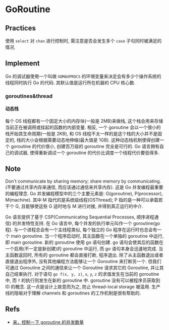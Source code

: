 # GoRoutine

## Practices
使用 `select` 对 `chan` 进行控制时, 需注意是否会发生多个 `case` 子句同时被满足的情况.

## Implement
Go 的调试器使用一个叫做 `GOMAXPROCS` 的环境变量来决定会有多少个操作系统的线程同时执行 Go 的代码. 其默认值是运行所在机器的 CPU 核心数.

### goroutines&thread
#### 动态栈
每个 OS 线程都有一个固定大小的内存块(一般是 2MB)来做栈, 这个栈会用来存储当前正在被调用或挂起的函数的内部变量. 相反, 一个 goroutine 会以一个很小的栈开始其生命周期(一般是 2KB), 和 OS 线程不太一样的是这个栈的大小并不是固定的, 栈的大小会根据需要动态地伸缩(最大值是 1GB). 
这种动态栈机制使得创建一个 goroutine 的代价很小, 创建百万级的 goroutine 完全是可行的.
Go 语言拥有自己的调试器, 使得重新调试一个 goroutine 的代价比调度一个线程代价要低得多.

## Note
Don't communicate by sharing memory; share memory by communicating.(不要通过共享内存来通信, 而应该通过通信来共享内存). 这是 Go 并发编程最重要的编程理念.
Go 并发编程模型中的三个主要元素是: G(goroutine), P(processor), M(machine). 其中 M 指代的是系统级线程(OSThread); P 指的是一种可以承载若干个 G, 且能够使这些 G 适时地与 M 进行对接, 并得到真正运行的中介.

Go 语言提供了基于 CSP(Communicating Sequential Processes, 顺序进程通信) 的并发特性支持. 
在 Go 语言中, 每个并发的执行单元叫作一个 goroutine(go 程).
与一个进程总会有一个主线程类似, 每个独立的 Go 程序在运行时也总会有一个 main goroutine.
当一个程序启动时, 其主函数在一个单独的 goroutine 中运行, 即 main goroutine. 新的 goroutine 使用 go 语句创建. go 语句会使其后的函数在一个启用(不一定是新创建)的 goroutine 中运行, 而 go 语句本身会迅速地完成.
当主函数返回时, 所有的 goroutine 都会直接打断, 程序退出. 除了从主函数退出或者直接退出程序外, 没有其他编程方法能够让一个 Goroutine 来打断另一个. 但我们可通过 Goroutine 之间的通信来让一个 Goroutine 请求其它的 Goroutine, 并让其自己结束执行.
对于语句 `go f(x, y, z)`, `x`, `y`, `z` 的求值发生在当前的 goroutine 中, 而 `f` 的执行则发生在新的 goroutine 中.
goroutine 没有可以被程序员获取到 ID 的概念. 这一点是设计上故意而为之, 防止 thread-local storage 被滥用.
生产线的隐喻对于理解 channels 和 goroutines 的工作机制是很有帮助的.

## Refs
* [来，控制一下 goroutine 的并发数量](https://github.com/EDDYCJY/blog/blob/master/talk/control-goroutine.md)


